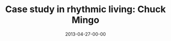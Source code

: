 ---
layout: message
category: message
series: "Rhythm"
title: "Case study in rhythmic living: Chuck Mingo"
date: 2013-04-27-00-00
message_id: 784
audio-description: "Chuck Mingo presents a case study in rhythmic living."
audio: "http://www.crossroads.net/players/media/hq/rhythm_02.mp3"
audio-title: "Case study in rhythmic living&#58; Chuck Mingo"
audio-duration: "30:08"
program-description: "Program - Rhythm Week 2"
program: "http://www.crossroads.net/players/media/hq/04_27-28_13Program_LO.pdf"
program-title: "Case study in rhythmic living: Chuck Mingo"
video-description: "Chuck Mingo presents a case study in rhythmic living."
video-title: "Case study in rhythmic living&#58; Chuck Mingo"
video: "https://s3.amazonaws.com/crossroadsvideomessages/rhythm_02.mp4"
video-poster: "https://www.crossroads.net/uploadedfiles/rhythm_02_still.jpg"
---